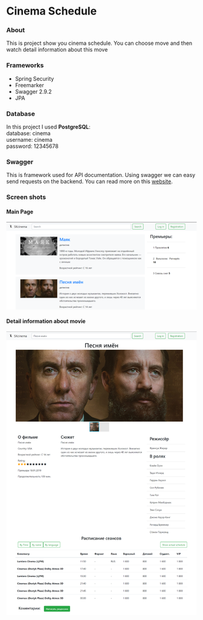 # Cinema Schedule


<h3>About</h3>
This is project show you cinema schedule. 
You can choose move and then watch detail information about this move

<h3>Frameworks</h3>
<ul>
    <li>Spring Security</li>
    <li>Freemarker</li>
    <li>Swagger 2.9.2</li>
    <li>JPA</li>
</ul>

<h3>Database</h3>
In this project I used <b>PostgreSQL</b>: <br>
database: cinema <br>
username: cinema <br>
password: 12345678 <br>


<h3>Swagger</h3>
This is framework used for API documentation. 
Using swagger we can easy send requests on the backend.
You can read more on this <a href="https://swagger.io/tools/swagger-ui/">website</a>.

<h3>Screen shots</h3>
<h4>Main Page</h4>
<img src="https://github.com/Karim0/cinema_site/blob/master/src/main/resources/static/img/Cinema2.png" alt="Cinema1.png">

<h4>Detail information about movie</h4>
<img src="https://github.com/Karim0/cinema_site/blob/master/src/main/resources/static/img/Cinema1.png" alt="Cinema1.png">
